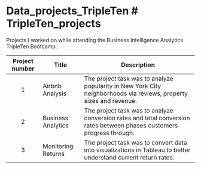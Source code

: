 # Data_projects_TripleTen # TripleTen_projects
Projects I worked on while attending the Business Intelligence Analytics TripleTen Bootcamp.


| Project number | Title | Description |
| :-----------: | ----------- |----------- |
| 1 | Airbnb Analysis| The project task was to analyze popularity in New York City neighborhoods via reviews, property sizes and revenue. |
| 2 | Business Analytics | The project task was to analyze conversion rates and total conversion rates between phases customers progress through. |
| 3 | Monitoring Returns | The project task was to convert data into visualizations in Tableau to better understand current return rates. |

